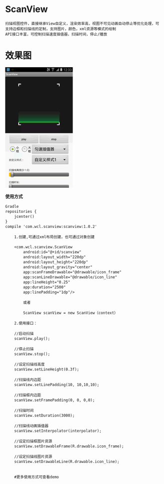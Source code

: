 # ScanView

    扫描视图控件，直接继承View自定义，渲染效率高，视图不可见动画自动停止等优化处理，可支持边框和扫描线的定制，支持图片，颜色，xml资源等模式的绘制
    API接口丰富，可控制扫描速度插值器，扫描时间，停止/播放

# 效果图
    
  ![name](https://github.com/wcl9900/ScanView/blob/95a8df11501bae77616e3757c8e9f35e5ff298d7/scanview.gif)

**使用方式**
    
    Gradle
    repositories {
        jcenter()
    }
    compile 'com.wcl.scanview:scanview:1.0.2'
    
        1.创建,可通过xml布局创建，也可通过对象创建
        
        <com.wcl.scanview.ScanView
            android:id="@+id/scanview"
            android:layout_width="220dp"
            android:layout_height="220dp"
            android:layout_gravity="center"
            app:scanFrameDrawable="@drawable/icon_frame"
            app:scanLineDrawable="@drawable/icon_line"
            app:lineHeight="0.25"
            app:duration="2500"
            app:linePadding="1dp"/>
            
            或者
            
            ScanView scanView = new ScanView（context）
        
        2.使用接口：
        
        //启动扫描
        scanView.play();
        
        //停止扫描
        scanView.stop();
            
        //设定扫描线高度
        scanView.setLineHeight(0.3f);
        
        //扫描线内边距
        scanView.setLinePadding(10, 10,10,10);
        
        //扫描框内边距
        scanView.setFramePadding(0, 0, 0,0);
        
        //扫描时间
        scanView.setDuration(3000);
        
        //扫描线动画插值器
        scanView.setInterpolator(interpolator);
        
        //设定扫描框图片资源
        scanView.setDrawableFrame(R.drawable.icon_frame);
        
        //设定扫描线图片资源
        scanView.setDrawableLine(R.drawable.icon_line);
        
        
        #更多使用方式可查看demo
        